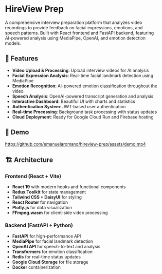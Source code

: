 # HireView Prep

A comprehensive interview preparation platform that analyzes video recordings to provide feedback on facial expressions, emotions, and speech patterns. Built with React frontend and FastAPI backend, featuring AI-powered analysis using MediaPipe, OpenAI, and emotion detection models.

## 🚀 Features

- **Video Upload & Processing**: Upload interview videos for AI analysis
- **Facial Expression Analysis**: Real-time facial landmark detection using MediaPipe
- **Emotion Recognition**: AI-powered emotion classification throughout the video
- **Speech Analysis**: OpenAI-powered transcript generation and analysis
- **Interactive Dashboard**: Beautiful UI with charts and statistics
- **Authentication System**: JWT-based user authentication
- **Real-time Processing**: Background task processing with status updates
- **Cloud Deployment**: Ready for Google Cloud Run and Firebase hosting

## 🎥 Demo
https://github.com/emanuelaromano/hireview-prep/assets/demo.mp4


## 🏗️ Architecture

### Frontend (React + Vite)
- **React 19** with modern hooks and functional components
- **Redux Toolkit** for state management
- **Tailwind CSS + DaisyUI** for styling
- **React Router** for navigation
- **Plotly.js** for data visualization
- **FFmpeg.wasm** for client-side video processing

### Backend (FastAPI + Python)
- **FastAPI** for high-performance API
- **MediaPipe** for facial landmark detection
- **OpenAI API** for speech-to-text and analysis
- **Transformers** for emotion classification
- **Redis** for real-time status updates
- **Google Cloud Storage** for file storage
- **Docker** containerization